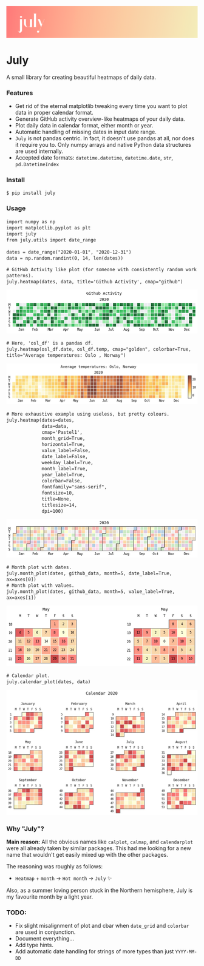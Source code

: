 ![July](figs/july.png)
# July
A small library for creating beautiful heatmaps of daily data. 

### Features
- Get rid of the eternal matplotlib tweaking every time you want to plot data in proper calendar format.
- Generate GitHub activity overview-like heatmaps of your daily data.
- Plot daily data in calendar format, either month or year.
- Automatic handling of missing dates in input date range.
- `July` is not pandas centric. In fact, it doesn't use pandas at all, nor does it require you to. Only numpy arrays and native Python data structures are used internally.
- Accepted date formats: `datetime.datetime`, `datetime.date`, `str`, `pd.DatetimeIndex`


### Install
```
$ pip install july
```

### Usage
```
import numpy as np
import matplotlib.pyplot as plt
import july
from july.utils import date_range

dates = date_range("2020-01-01", "2020-12-31")
data = np.random.randint(0, 14, len(dates))
```
```
# GitHub Activity like plot (for someone with consistently random work patterns).
july.heatmap(dates, data, title='Github Activity', cmap="github")
```
![GitHub heatmap](examples/heatmap_github.jpg)
```
# Here, 'osl_df' is a pandas df. 
july.heatmap(osl_df.date, osl_df.temp, cmap="golden", colorbar=True, title="Average temperatures: Oslo , Norway")
```
![Golden heatmap](examples/pandas_oslo_temperature_plot.jpg)
```
# More exhaustive example using useless, but pretty colours.
july.heatmap(dates=dates, 
             data=data, 
             cmap='Pastel1',
             month_grid=True, 
             horizontal=True,
             value_label=False,
             date_label=False,
             weekday_label=True,
             month_label=True, 
             year_label=True,
             colorbar=False,
             fontfamily="sans-serif",
             fontsize=10,
             title=None,
             titlesize=14,
             dpi=100)
```
![Pastel heatmap](examples/heatmap_pastel.jpg)

```
# Month plot with dates.
july.month_plot(dates, github_data, month=5, date_label=True, ax=axes[0])
# Month plot with values.
july.month_plot(dates, github_data, month=5, value_label=True, ax=axes[1])
```
![Month plot](examples/month_plot.jpg)
```
# Calendar plot. 
july.calendar_plot(dates, data)
```
![Calendar plot](examples/calendar_plot.jpg)


### Why "July"?
**Main reason:** All the obvious names like `calplot`, `calmap`, and `calendarplot` were all already taken by similar packages. This had me looking for a new name that wouldn't get easily mixed up with the other packages.

The reasoning was roughly as follows: 
 - `Heatmap` + `month` → `Hot month` → `July` :sparkles:

Also, as a summer loving person stuck in the Northern hemisphere, July is my favourite month by a light year.

### TODO:
- Fix slight misalignment of plot and cbar when `date_grid` and `colorbar` are used in conjunction.
- Document everything...
- Add type hints. 
- Add automatic date handling for strings of more types than just `YYYY-MM-DD`
